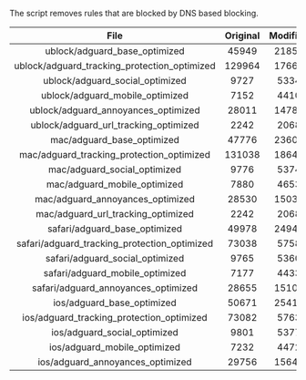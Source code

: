 The script removes rules that are blocked by DNS based blocking.


| File | Original | Modified |
|:----:|:-----:|:-----:|
| ublock/adguard_base_optimized | 45949 | 21857 |
| ublock/adguard_tracking_protection_optimized | 129964 | 17668 |
| ublock/adguard_social_optimized | 9727 | 5334 |
| ublock/adguard_mobile_optimized | 7152 | 4410 |
| ublock/adguard_annoyances_optimized | 28011 | 14788 |
| ublock/adguard_url_tracking_optimized | 2242 | 2068 |
| mac/adguard_base_optimized | 47776 | 23605 |
| mac/adguard_tracking_protection_optimized | 131038 | 18645 |
| mac/adguard_social_optimized | 9776 | 5374 |
| mac/adguard_mobile_optimized | 7880 | 4653 |
| mac/adguard_annoyances_optimized | 28530 | 15037 |
| mac/adguard_url_tracking_optimized | 2242 | 2068 |
| safari/adguard_base_optimized | 49978 | 24948 |
| safari/adguard_tracking_protection_optimized | 73038 | 5758 |
| safari/adguard_social_optimized | 9765 | 5360 |
| safari/adguard_mobile_optimized | 7177 | 4433 |
| safari/adguard_annoyances_optimized | 28655 | 15109 |
| ios/adguard_base_optimized | 50671 | 25410 |
| ios/adguard_tracking_protection_optimized | 73082 | 5763 |
| ios/adguard_social_optimized | 9801 | 5377 |
| ios/adguard_mobile_optimized | 7232 | 4472 |
| ios/adguard_annoyances_optimized | 29756 | 15649 |